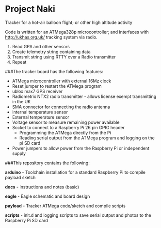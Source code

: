 Project Naki
============

Tracker for a hot-air balloon flight; or other high altitude activity 

Code is written for an ATMega328p microcontroller; and interfaces with http://ukhas.org.uk/ tracking system via radio.  

1. Read GPS and other sensors
2. Create telemetry string containing data
3. Transmit string using RTTY over a Radio transmitter
4. Repeat

###The tracker board has the following features:

* ATMega microcontroller with external 16Mz clock
* Reset jumper to restart the ATMega program
* ublox max7 GPS receiver
* Radiometrix NTX2 radio transmitter - allows license exempt transmitting in the UK
* SMA connector for connecting the radio antenna
* Internal temperature sensor
* External temperature sensor
* Voltage sensor to measure remaining power available
* Socket to connect to a Raspberry Pi 26 pin GPIO header
  * Programming the ATMega directly from the Pi
  * Reading serial output from the ATMega program and logging on the pi SD card
* Power jumpers to allow power from the Raspberry Pi or independent supply
  
###This repository contains the following:

**arduino** - Toolchain installation for a standard Raspberry Pi to compile payload sketch

**docs**	- Instructions and notes (basic)

**eagle** - Eagle schematic and board design

**payload** - Tracker ATMega code/sketch and compile scripts

**scripts** - init.d and logging scripts to save serial output and photos to the Raspberry Pi SD card
